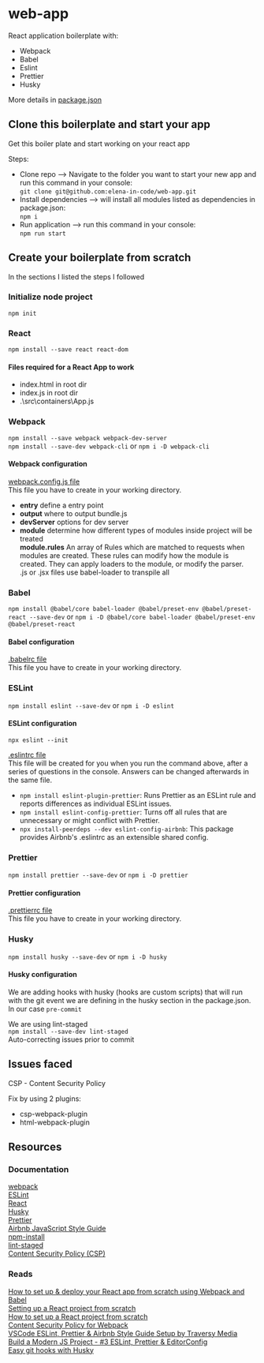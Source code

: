 # web-app

React application boilerplate with:

- Webpack
- Babel
- Eslint
- Prettier
- Husky

More details in [package.json](https://github.com/elena-in-code/web-app/blob/master/package.json)

## Clone this boilerplate and start your app

Get this boiler plate and start working on your react app <br>

Steps:

- Clone repo --> Navigate to the folder you want to start your new app and run this command in your console: <br>
  `git clone git@github.com:elena-in-code/web-app.git`
- Install dependencies --> will install all modules listed as dependencies in package.json: <br>
  `npm i`
- Run application --> run this command in your console: <br>
  `npm run start`

## Create your boilerplate from scratch

In the sections I listed the steps I followed

### Initialize node project

`npm init`

### React

`npm install --save react react-dom`

#### Files required for a React App to work

- index.html in root dir
- index.js in root dir
- .\src\containers\App.js

### Webpack

`npm install --save webpack webpack-dev-server`<br>
`npm install --save-dev webpack-cli` or `npm i -D webpack-cli`

#### Webpack configuration

[webpack.config.js file](https://github.com/elena-in-code/web-app/blob/master/webpack.config.js)<br>
This file you have to create in your working directory.

- **entry** define a entry point
- **output** where to output bundle.js
- **devServer** options for dev server
- **module** determine how different types of modules inside project will be treated <br>
  **module.rules** An array of Rules which are matched to requests when modules are created. These rules can modify how the module is created. They can apply loaders to the module, or modify the parser. <br>
  .js or .jsx files use babel-loader to transpile all

### Babel

`npm install @babel/core babel-loader @babel/preset-env @babel/preset-react --save-dev` or `npm i -D @babel/core babel-loader @babel/preset-env @babel/preset-react`

#### Babel configuration

[.babelrc file](https://github.com/elena-in-code/web-app/blob/master/.babelrc)<br>
This file you have to create in your working directory.

### ESLint

`npm install eslint --save-dev` or `npm i -D eslint`

#### ESLint configuration

`npx eslint --init`

[.eslintrc file](https://github.com/elena-in-code/web-app/blob/master/.eslintrc.json) <br>
This file will be created for you when you run the command above, after a series of questions in the console. Answers can be changed afterwards in the same file.

- `npm install eslint-plugin-prettier`: Runs Prettier as an ESLint rule and reports differences as individual ESLint issues.
- `npm install eslint-config-prettier`: Turns off all rules that are unnecessary or might conflict with Prettier.
- `npx install-peerdeps --dev eslint-config-airbnb`: This package provides Airbnb's .eslintrc as an extensible shared config.

### Prettier

`npm install prettier --save-dev` or `npm i -D prettier`

#### Prettier configuration

[.prettierrc file](https://github.com/elena-in-code/web-app/blob/master/.prettierrc)<br>
This file you have to create in your working directory.

### Husky

`npm install husky --save-dev` or `npm i -D husky`

#### Husky configuration

We are adding hooks with husky (hooks are custom scripts) that will run with the git event we are defining in the husky section in the package.json.<br>
In our case `pre-commit`<br>

We are using lint-staged <br>
`npm install --save-dev lint-staged` <br>
Auto-correcting issues prior to commit

## Issues faced

CSP - Content Security Policy

Fix by using 2 plugins:

- csp-webpack-plugin
- html-webpack-plugin

## Resources

### Documentation

[webpack](https://webpack.js.org/configuration/) <br>
[ESLint](https://eslint.org/docs/user-guide/getting-started) <br>
[React](https://github.com/facebook/react) <br>
[Husky](https://github.com/typicode/husky) <br>
[Prettier](https://prettier.io/) <br>
[Airbnb JavaScript Style Guide](https://github.com/airbnb/javascript) <br>
[npm-install](https://docs.npmjs.com/cli/install) <br>
[lint-staged](https://github.com/okonet/lint-staged) <br>
[Content Security Policy (CSP)](https://developer.mozilla.org/en-US/docs/Web/HTTP/CSP) <br>

### Reads

[How to set up & deploy your React app from scratch using Webpack and Babel](https://www.freecodecamp.org/news/how-to-set-up-deploy-your-react-app-from-scratch-using-webpack-and-babel-a669891033d4/) <br>
[Setting up a React project from scratch](https://codeburst.io/setting-up-a-react-project-from-scratch-d62f38ab6d97)<br>
[How to set up a React project from scratch](https://dev.to/kris/how-to-set-up-a-react-project-from-scratch-4ob)<br>
[Content Security Policy for Webpack](https://medium.com/@minozhenko/content-security-policy-for-webpack-b4d1dd305feb)<br>
[VSCode ESLint, Prettier & Airbnb Style Guide Setup by Traversy Media](https://www.youtube.com/watch?v=SydnKbGc7W8) <br>
[Build a Modern JS Project - #3 ESLint, Prettier & EditorConfig](https://www.youtube.com/watch?v=O4ZIJgOWj_A) <br>
[Easy git hooks with Husky](https://www.vojtechruzicka.com/githooks-husky/) <br>
